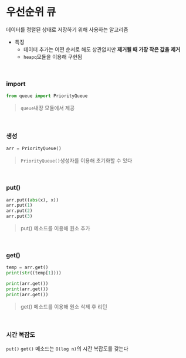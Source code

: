 # 우선순위 큐

데이터를 정렬된 상태로 저장하기 위해 사용하는 알고리즘

- 특징
  - 데이터 추가는 어떤 순서로 해도 상관없지만 **제거될 때 가장 작은 값을 제거**
  - `heapq`모듈을 이용해 구현됨

<br>

### import

```python
from queue import PriorityQueue
```

> `queue`내장 모듈에서 제공

<br>

### 생성

```python
arr = PriorityQueue()
```

> `PriorityQueue()`생성자를 이용해 초기화할 수 있다

<br>

### put()

```python
arr.put((abs(x), x))
arr.put(1)
arr.put(2)
arr.put(3)
```

> put() 메소드를 이용해 원소 추가

<br>

### get()

```python
temp = arr.get()
print(str((temp[1])))

print(arr.get())
print(arr.get())
print(arr.get())
```

> get() 메소드를 이용해 원소 삭제 후 리턴

<br>

### 시간 복잡도

`put()` `get()` 메소드는 `O(log n)`의 시간 복잡도를 갖는다
